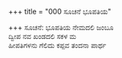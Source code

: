 +++
title = "000 ಸೂಚನೆ ಭೂಪತಿಯ"

+++
ಸೂಚನೆ: ಭೂಪತಿಯ ನೇಮದಲಿ ಜಂಬೂ  
ದ್ವೀಪ ನವ ಖಂಡದಲಿ ಸಕಳ ಮ   
ಹೀಪತಿಗಳನು ಗೆಲಿದು ಕಪ್ಪವ ತಂದನಾ ಪಾರ್ಥ